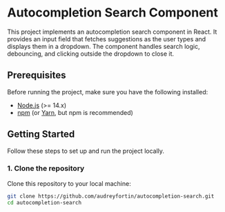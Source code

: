 # Autocompletion Search Component

This project implements an autocompletion search component in React. It provides an input field that fetches suggestions as the user types and displays them in a dropdown. The component handles search logic, debouncing, and clicking outside the dropdown to close it.

## Prerequisites

Before running the project, make sure you have the following installed:

- [Node.js](https://nodejs.org/) (>= 14.x)
- [npm](https://www.npmjs.com/) (or [Yarn](https://yarnpkg.com/), but npm is recommended)

## Getting Started

Follow these steps to set up and run the project locally.

### 1. Clone the repository

Clone this repository to your local machine:

```bash
git clone https://github.com/audreyfortin/autocompletion-search.git
cd autocompletion-search
